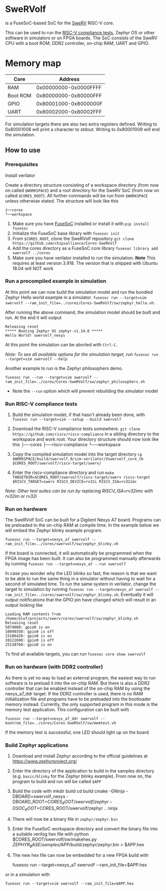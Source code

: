 SweRVolf
========

is a FuseSoC-based SoC for the [SweRV](https://github.com/chipsalliance/Cores-SweRV) RISC-V core.

This can be used to run the [RISC-V compliance tests](https://github.com/riscv/riscv-compliance), Zephyr OS or other software in simulators or on FPGA boards. The SoC consists of the SweRV CPU with a boot ROM, DDR2 controller, on-chip RAM, UART and GPIO.

# Memory map

| Core     | Address               |
| -------- | --------------------- |
| RAM      | 0x00000000-0x0000FFFF |
| Boot ROM | 0x80000000-0x80000FFF |
| GPIO     | 0x80001000-0x8000000F |
| UART     | 0x80002000-0x80002FFF |

For simulation targets there are also two extra registers defined. Writing to 0x80001008 will print a character to stdout. Writing to 0x80001009 will end the simulation.

## How to use

### Prerequisites

Install verilator

Create a directory structure consisting of a workspace directory (from now on called `$WORKSPACE`) and a root directory for the SweRV SoC (from now on called `$CORES_ROOT`). All further commands will be run from `$WORKSPACE` unless otherwise stated. The structure will look like this

    ├──cores
    └──workspace

1. Make sure you have [FuseSoC](https://github.com/olofk/fusesoc) installed or install it with `pip install fusesoc`
2. Initialize the FuseSoC base library with `fusesoc init`
3. From `$CORES_ROOT`, clone the SweRVolf repository `git clone https://github.com/chipsalliance/Cores-SweRVolf`
4. Add the cores directory as a FuseSoC core library `fusesoc library add swervolf ../cores`
5. Make sure you have verilator installed to run the simulation. **Note** This requires at least version 3.918. The version that is shipped with Ubuntu 18.04 will NOT work

### Run a precompiled example in simulation

At this point we can now build the simulation model and run the bundled Zephyr Hello world example in a simulator. `fusesoc run --target=sim swervolf --ram_init_file=../cores/Cores-SweRVolf/sw/zephyr_hello.vh`.

After running the above command, the simulation model should be built and run. At the end it will output

    Releasing reset
    ***** Booting Zephyr OS zephyr-v1.14.0 *****
    Hello World! swervolf_nexys

At this point the simulation can be aborted with `Ctrl-C`.

*Note: To see all available options for the simulation target, run `fusesoc run --target=sim swervolf --help`*

Another example to run is the Zephyr philosophers demo.

    fusesoc run --run --target=sim swervolf --ram_init_file=../cores/Cores-SweRVolf/sw/zephyr_philosophers.vh

* Note the `--run` option which will prevent rebuilding the simulator model

### Run RISC-V compliance tests

1. Build the simulation model, if that hasn't already been done, with `fusesoc run --target=sim --setup --build swervolf`
2. Download the RISC-V compliance tests somewhere. `git clone https://github.com/riscv/riscv-compliance` in a sibling directory to the workspace and work root. Your directory structure should now look like this
├──cores
├──riscv-compliance
└──workspace

3. Copy the compiled simulation model into the target directory `cp $WORKSPACE/build/swervolf_0/sim-verilator/Vswervolf_core_tb $CORES_ROOT/swervolf/riscv-target/swerv/`
4. Enter the riscv-compliance directory and run `make TARGETDIR=$CORES_ROOT/swervolf/riscv-target/swerv riscv-target $RISCV_TARGET=swerv RISCV_DEVICE=rv32i RISCV_ISA=rv32imc`

*Note: Other test suites can be run by replacing RISCV_ISA=rv32imc with rv32im or rv32i*

### Run on hardware

The SweRVolf SoC can be built for a Digilent Nexys A7 board. Programs can be preloaded to the on-chip RAM at compile time. In the example below we will embed the Zephyr blinky example program.

    fusesoc run --target=nexys_a7 swervolf --ram_init_file=../cores/swervolf/sw/zephyr_blinky.vh

If the board is connected, it will automatically be programmed when the FPGA image has been built. It can also be programmed manually afterwards by running `fusesoc run --target=nexys_a7 --run swervolf`

In case you wonder why the LED blinks so fast, the reason is that we want to be able to run the same thing in a simulator without having to wait for a second of simulated time. To run the same system in verilator, change the target to simulation by running `fusesoc run --target=nexys_a7 swervolf --ram_init_file=../cores/swervolf/sw/zephyr_blinky.vh`. Eventually it will output notifications that the GPIO pin have changed which will result in an output looking like

    Loading RAM contents from /home/olof/projects/swerv/cores/swervolf/sw/zephyr_blinky.vh
    Releasing reset
    5074080: gpio0 is on
    10090350: gpio0 is off
    15106420: gpio0 is on
    20122690: gpio0 is off
    25138760: gpio0 is on

To find all available targets, you can run `fusesoc core show swervolf`

### Run on hardware (with DDR2 controller)

As there is yet no way to load an external program, the easiest way to run software is to preload it into the on-chip RAM. But there is also a DDR2 controller that can be enabled instead of the on-chip RAM by using the nexys_a7_ddr target. If the DDR2 controller is used, there is no RAM initialization file and programs have to be preloaded into the bootloader memory instead. Currently, the only supported program in this mode is the memory test application. This configuration can be built with

    fusesoc run --target=nexys_a7_ddr swervolf --bootrom_file=../cores/Cores-SweRVolf/sw/memtest.vh

If the memory test is successful, one LED should light up on the board

### Build Zephyr applications

1. Download and install Zephyr according to the official guidelines at https://www.zephyrproject.org/
2. Enter the directory of the application to build in the samples directory (e.g. `basic/blinky` for the Zephyr blinky example). From now on, the program to build and run will be called `$APP`
3. Build the code with
    mkdir build
    cd build
    cmake -GNinja -DBOARD=swervolf_nexys -DBOARD_ROOT=$CORES_ROOT/swervolf/zephyr -DSOC_ROOT=$CORES_ROOT/swervolf/zephyr ..
    ninja
4. There will now be a binary file in `zephyr/zephyr.bin`
5. Enter the FuseSoC workspace directory and convert the binary file into a suitable verilog hex file with
    python $CORES_ROOT/swervolf/sw/makehex.py $ZEPHYR_BASE/samples/$APP/build/zephyr/zephyr.bin > $APP.hex
6. The new hex file can now be embedded for a new FPGA build with

    fusesoc run --target=nexys_a7 swervolf --ram_init_file=$APP.hex

or in a simulation with

    fusesoc run --target=sim swervolf --ram_init_file=$APP.hex
